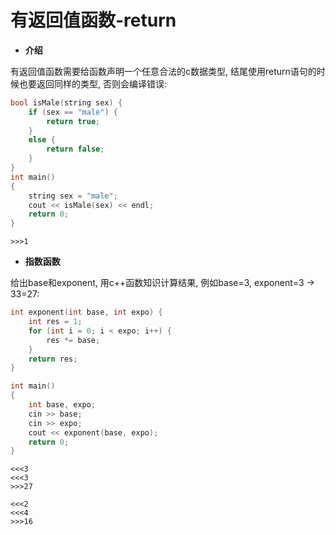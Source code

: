 # 有返回值函数-return

- **介绍**

有返回值函数需要给函数声明一个任意合法的c数据类型, 结尾使用return语句的时候也要返回同样的类型, 否则会编译错误:

```cpp
bool isMale(string sex) {
    if (sex == "male") {
        return true;
    }
    else {
        return false;
    }
}
int main()
{
    string sex = "male";
    cout << isMale(sex) << endl;
    return 0;
}
```

```cp
>>>1
```

- **指数函数**

给出base和exponent, 用c++函数知识计算结果, 例如base=3, exponent=3 -> 33=27:

```cpp
int exponent(int base, int expo) {
    int res = 1;
    for (int i = 0; i < expo; i++) {
        res *= base;
    }
    return res;
}

int main()
{
    int base, expo;
    cin >> base;
    cin >> expo;
    cout << exponent(base, expo);
    return 0;
}
```

```cp
<<<3
<<<3
>>>27

<<<2
<<<4
>>>16
```



